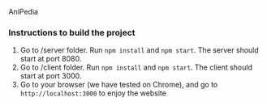 AniPedia

### Instructions to build the project

1. Go to /server folder. Run `npm install` and `npm start`. The server should start at port 8080.
2. Go to /client folder. Run `npm install` and `npm start`. The client should start at port 3000.
3. Go to your browser (we have tested on Chrome), and go to `http://localhost:3000` to enjoy the website
